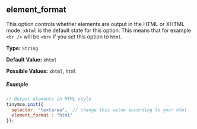 ## element_format

This option controls whether elements are output in the HTML or XHTML mode. `xhtml` is the default state for this option. This means that for example `<br />` will be `<br>` if you set this option to `html`.

**Type:** `String`

**Default Value:** `xhtml`

**Possible Values:** `xhtml`, `html`

##### Example

```js
// Output elements in HTML style
tinymce.init({
  selector: "textarea",  // change this value according to your html
  element_format : "html"
});
```
